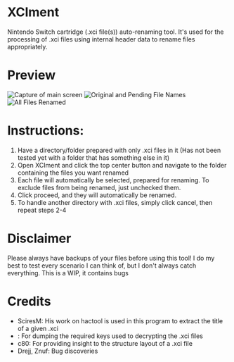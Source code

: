 # XCIment
Nintendo Switch cartridge (.xci file(s)) auto-renaming tool. It's used for the processing of .xci files using internal header data to rename files appropriately. 

# Preview
![Capture of main screen](https://i.imgur.com/SNYm3J8.png)
![Original and Pending File Names](https://i.imgur.com/p9ErBJw.png)
![All Files Renamed](https://i.imgur.com/DPotWMm.png)

# Instructions:
1. Have a directory/folder prepared with only .xci files in it (Has not been tested yet with a folder that has something else in it)
2. Open XCIment and click the top center button and navigate to the folder containing the files you want renamed
3. Each file will automatically be selected, prepared for renaming. To exclude files from being renamed, just unchecked them.
4. Click proceed, and they will automatically be renamed.
5. To handle another directory with .xci files, simply click cancel, then repeat steps 2-4

# Disclaimer
Please always have backups of your files before using this tool! I do my best to test every scenario I can think of, but I don't always catch everything.
This is a WIP, it contains bugs

# Credits
- SciresM: His work on hactool is used in this program to extract the title of a given .xci
- <Unknown>: For dumping the required keys used to decrypting the .xci files
- c80: For providing insight to the structure layout of a .xci file
- Drejj, Znuf: Bug discoveries
